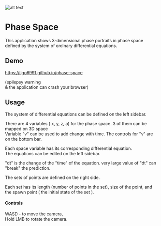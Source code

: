 ![alt text](https://github.com/Ilgo1/phase-space/blob/master/docs/1.PNG?raw=true)
# Phase Space
This application shows 3-dimensional phase portraits in phase space defined by the system of ordinary differential equations.

## Demo
https://ilgo6991.github.io/phase-space

(epilepsy warning   
& the application can crash your browser)

## Usage

The system of differential equations can be defined on the left sidebar.

There are 4 variables ( x, y, z, a) for the phase space. 3 of them can be mapped on 3D space\
Variable "v" can be used to add change with time.
The controls for "v" are on the bottom bar.


Each space variable has its corresponding differential equation.\
The equations can be edited on the left sidebar.

"dt" is the change of the "time" of the equation. very large value of "dt" can "break" the prediction.


The sets of points are defined on the right side.

Each set has its length (number of points in the set), size of the point, and the spawn point ( the initial state of the set ).

#### Controls
WASD - to move the camera,\
Hold LMB to rotate the camera.
